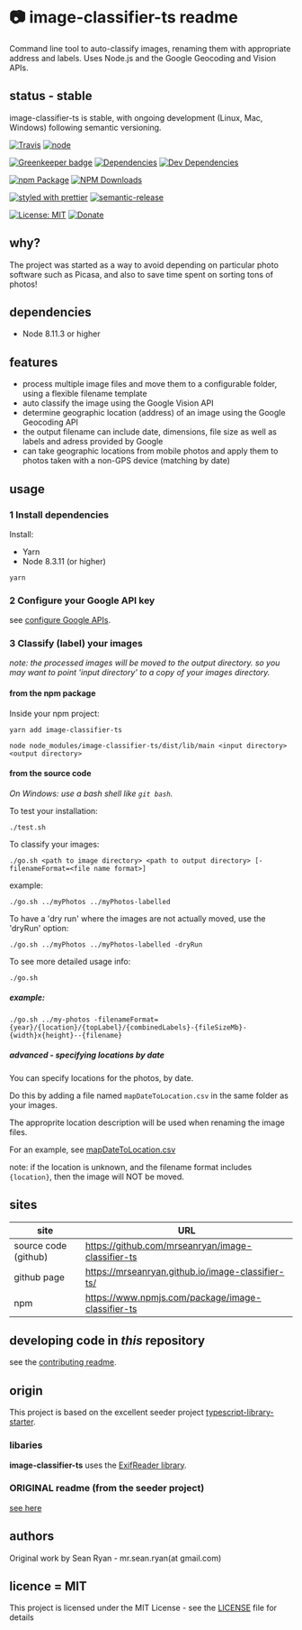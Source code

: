 # :camera: image-classifier-ts readme

Command line tool to auto-classify images, renaming them with appropriate address and labels. Uses Node.js and the Google Geocoding and Vision APIs.

## status - stable

image-classifier-ts is stable, with ongoing development (Linux, Mac, Windows) following semantic versioning.

[![Travis](https://img.shields.io/travis/mrseanryan/image-classifier-ts.svg)](https://travis-ci.org/mrseanryan/image-classifier-ts)
[![node](https://img.shields.io/node/v/image-classifier-ts.svg)](https://nodejs.org)

[![Greenkeeper badge](https://badges.greenkeeper.io/mrseanryan/image-classifier-ts.svg)](https://greenkeeper.io/)
[![Dependencies](https://david-dm.org/mrseanryan/image-classifier-ts.svg)](https://david-dm.org/mrseanryan/image-classifier-ts)
[![Dev Dependencies](https://david-dm.org/mrseanryan/image-classifier-ts/dev-status.svg)](https://david-dm.org/mrseanryan/image-classifier-ts?type=dev)

[![npm Package](https://img.shields.io/npm/v/image-classifier-ts.svg?style=flat-square)](https://www.npmjs.org/package/image-classifier-ts)
[![NPM Downloads](https://img.shields.io/npm/dm/image-classifier-ts.svg)](https://npmjs.org/package/image-classifier-ts)

[![styled with prettier](https://img.shields.io/badge/styled_with-prettier-ff69b4.svg)](https://github.com/prettier/prettier)
[![semantic-release](https://img.shields.io/badge/%20%20%F0%9F%93%A6%F0%9F%9A%80-semantic--release-e10079.svg)](https://github.com/semantic-release/semantic-release)

[![License: MIT](https://img.shields.io/badge/License-MIT-yellow.svg)](https://opensource.org/licenses/MIT)
[![Donate](https://img.shields.io/badge/donate-paypal-blue.svg)](https://paypal.me/mrseanryan)

## why?

The project was started as a way to avoid depending on particular photo software such as Picasa,
and also to save time spent on sorting tons of photos!

## dependencies

-   Node 8.11.3 or higher

## features

-   process multiple image files and move them to a configurable folder, using a flexible filename template
-   auto classify the image using the Google Vision API
-   determine geographic location (address) of an image using the Google Geocoding API
-   the output filename can include date, dimensions, file size as well as labels and adress provided by Google
-   can take geographic locations from mobile photos and apply them to photos taken with a non-GPS device (matching by date)

## usage

### 1 Install dependencies

Install:

-   Yarn
-   Node 8.3.11 (or higher)

```
yarn
```

### 2 Configure your Google API key

see [configure Google APIs](configure-google.md).

### 3 Classify (label) your images

*note: the processed images will be moved to the output directory. so you may want to point 'input directory' to a *copy* of your images directory.*

#### from the npm package

Inside your npm project:

`yarn add image-classifier-ts`

`node node_modules/image-classifier-ts/dist/lib/main <input directory> <output directory>`

#### from the source code

_On Windows: use a bash shell like `git bash`._

To test your installation:

```
./test.sh
```

To classify your images:

```
./go.sh <path to image directory> <path to output directory> [-filenameFormat=<file name format>]
```

example:

```
./go.sh ../myPhotos ../myPhotos-labelled
```

To have a 'dry run' where the images are not actually moved, use the 'dryRun' option:

```
./go.sh ../myPhotos ../myPhotos-labelled -dryRun
```

To see more detailed usage info:

```
./go.sh
```

##### example:

```
./go.sh ../my-photos -filenameFormat={year}/{location}/{topLabel}/{combinedLabels}-{fileSizeMb}-{width}x{height}--{filename}
```

##### advanced - specifying locations by date

You can specify locations for the photos, by date.

Do this by adding a file named `mapDateToLocation.csv` in the same folder as your images.

The approprite location description will be used when renaming the image files.

For an example, see [mapDateToLocation.csv](./static/testData/withLocation/mapDateToLocation.csv)

note: if the location is unknown, and the filename format includes `{location}`, then the image will NOT be moved.

## sites

| site                 | URL                                               |
| -------------------- | ------------------------------------------------- |
| source code (github) | https://github.com/mrseanryan/image-classifier-ts |
| github page          | https://mrseanryan.github.io/image-classifier-ts/ |
| npm                  | https://www.npmjs.com/package/image-classifier-ts |

## developing code in _this_ repository

see the [contributing readme](CONTRIBUTING.md).

## origin

This project is based on the excellent seeder project [typescript-library-starter](https://github.com/alexjoverm/typescript-library-starter).

### libaries

**image-classifier-ts** uses the [ExifReader library](https://github.com/mattiasw/ExifReader).

### ORIGINAL readme (from the seeder project)

[see here](README.original.md)

## authors

Original work by Sean Ryan - mr.sean.ryan(at gmail.com)

## licence = MIT

This project is licensed under the MIT License - see the [LICENSE](LICENSE) file for details
